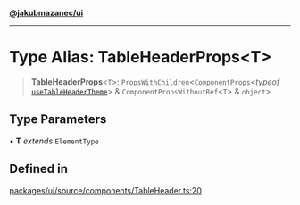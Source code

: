 [**@jakubmazanec/ui**](../README.md)

---

# Type Alias: TableHeaderProps\<T\>

> **TableHeaderProps**\<`T`\>: `PropsWithChildren`\<`ComponentProps`\<_typeof_
> [`useTableHeaderTheme`](../functions/useTableHeaderTheme.md)\> & `ComponentPropsWithoutRef`\<`T`\>
> & `object`\>

## Type Parameters

• **T** _extends_ `ElementType`

## Defined in

[packages/ui/source/components/TableHeader.ts:20](https://github.com/jakubmazanec/tools/blob/a9765e3de8390a6e57bec51efaeb411fbd7881ab/packages/ui/source/components/TableHeader.ts#L20)
